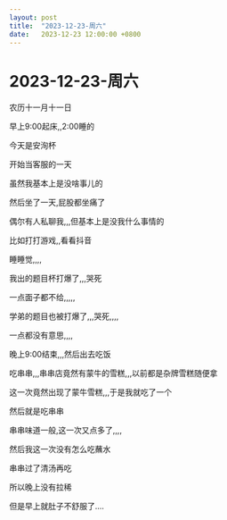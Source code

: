 ```yaml
---
layout: post
title:  "2023-12-23-周六"
date:   2023-12-23 12:00:00 +0800
---
```




#  2023-12-23-周六

农历十一月十一日

早上9:00起床,,2:00睡的

今天是安洵杯

开始当客服的一天

虽然我基本上是没啥事儿的

然后坐了一天,屁股都坐痛了

偶尔有人私聊我,,,但基本上是没我什么事情的



比如打打游戏,,看看抖音

睡睡觉,,,,



我出的题目杯打爆了,,,哭死

一点面子都不给,,,,,

学弟的题目也被打爆了,,,哭死,,,,

一点都没有意思,,,,



晚上9:00结束,,,然后出去吃饭

吃串串,,,串串店竟然有蒙牛的雪糕,,,以前都是杂牌雪糕随便拿

这一次竟然出现了蒙牛雪糕,,,于是我就吃了一个



然后就是吃串串

串串味道一般,这一次又点多了,,,,

然后我这一次没有怎么吃蘸水

串串过了清汤再吃

所以晚上没有拉稀

但是早上就肚子不舒服了....






